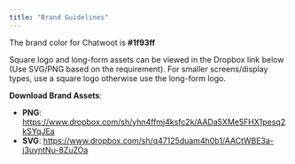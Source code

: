 ```yaml
---
title: "Brand Guidelines"
---
```


The brand color for Chatwoot is **#1f93ff**

Square logo and long-form assets can be viewed in the Dropbox link below (Use SVG/PNG based on the requirement). For smaller screens/display types, use a square logo otherwise use the long-form logo.

**Download Brand Assets**:

- **PNG**: https://www.dropbox.com/sh/yhn4ffmj4ksfc2k/AADa5XMe5FHX1pesq2kSYqJEa
- **SVG**: https://www.dropbox.com/sh/q47125duam4h0b1/AACtWBE3a-j3uyntNu-8ZuZOa
